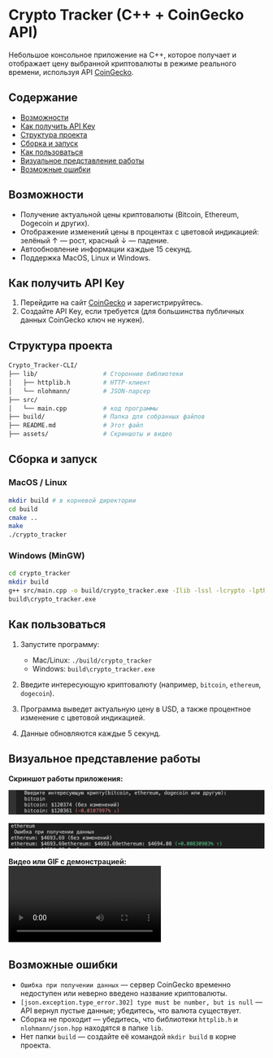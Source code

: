# Crypto Tracker (C++ + CoinGecko API)

Небольшое консольное приложение на C++, которое получает и отображает цену выбранной криптовалюты в режиме реального времени, используя API [CoinGecko](https://www.coingecko.com/).

## Содержание

* [Возможности](#Возможности)
* [Как получить API Key](#Как-получить-API-Key)
* [Структура проекта](#Структура-проекта)
* [Сборка и запуск](#Сборка-и-запуск)
* [Как пользоваться](#Как-пользоваться)
* [Визуальное представление работы](#Визуальное-представление-работы)
* [Возможные ошибки](#Возможные-ошибки)

## Возможности

* Получение актуальной цены криптовалюты (Bitcoin, Ethereum, Dogecoin и других).
* Отображение изменений цены в процентах с цветовой индикацией: зелёный ↑ — рост, красный ↓ — падение.
* Автообновление информации каждые 15 секунд.
* Поддержка MacOS, Linux и Windows.

## Как получить API Key

1. Перейдите на сайт [CoinGecko](https://www.coingecko.com/) и зарегистрируйтесь.
2. Создайте API Key, если требуется (для большинства публичных данных CoinGecko ключ не нужен).

## Структура проекта

```bash
Crypto_Tracker-CLI/  
├── lib/                  # Сторонние библиотеки  
│   ├── httplib.h         # HTTP-клиент   
│   └── nlohmann/         # JSON-парсер  
├── src/  
│   └── main.cpp          # код программы  
├── build/                # Папка для собранных файлов   
├── README.md             # Этот файл  
├── assets/               # Скриншоты и видео
```

## Сборка и запуск

### MacOS / Linux

```bash
mkdir build # в корневой директории
cd build
cmake ..
make
./crypto_tracker
```

### Windows (MinGW)

```bash
cd crypto_tracker
mkdir build
g++ src/main.cpp -o build/crypto_tracker.exe -Ilib -lssl -lcrypto -lpthread
build\crypto_tracker.exe
```

## Как пользоваться

1. Запустите программу:

   * Mac/Linux: `./build/crypto_tracker`
   * Windows: `build\crypto_tracker.exe`
2. Введите интересующую криптовалюту (например, `bitcoin`, `ethereum`, `dogecoin`).
3. Программа выведет актуальную цену в USD, а также процентное изменение с цветовой индикацией.
4. Данные обновляются каждые 5 секунд.

## Визуальное представление работы

**Скриншот работы приложения:**

![Crypto Tracker Screenshot](assets/1.png)  

![Crypto Tracker Screenshot](assets/2.png)

**Видео или GIF с демонстрацией:**
![Crypto Tracker Demo](assets/3.mp4)

## Возможные ошибки

* `Ошибка при получении данных` — сервер CoinGecko временно недоступен или неверно введено название криптовалюты.
* `[json.exception.type_error.302] type must be number, but is null` — API вернул пустые данные; убедитесь, что валюта существует.
* Сборка не проходит — убедитесь, что библиотеки `httplib.h` и `nlohmann/json.hpp` находятся в папке `lib`.
* Нет папки `build` — создайте её командой `mkdir build` в корне проекта.


